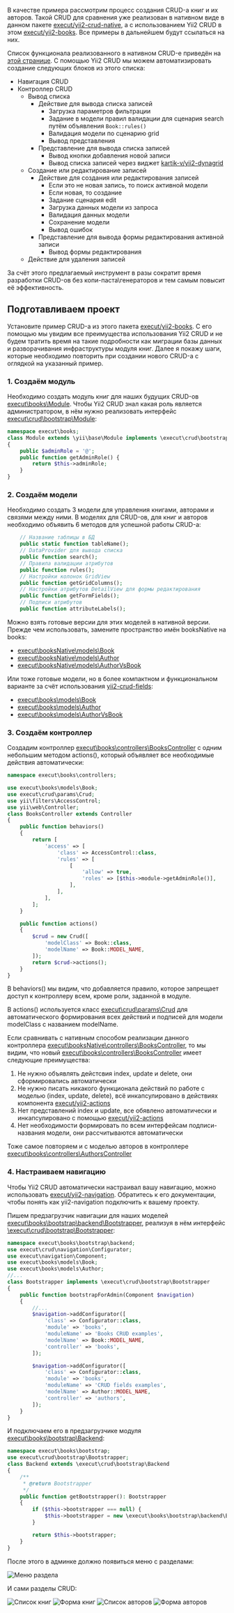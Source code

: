 В качестве примера рассмотрим процесс создания CRUD-а книг и их авторов.
Такой CRUD для сравнения уже реализован в нативном виде в данном пакете [execut/yii2-crud-native](https://github.com/execut/yii2-crud-native), а с использованием Yii2 CRUD в этом [execut/yii2-books](https://github.com/execut/yii2-books).
Все примеры в дальнейшем будут ссылаться на них.

Список функционала реализованного в нативном CRUD-е приведён на [этой странице](https://github.com/execut/yii2-books-native/blob/master/docs/guide-ru/implemented-functionality.md).
С помощью Yii2 CRUD мы можем автоматизировать создание следующих блоков из этого списка:
* Навигация CRUD
* Контроллер CRUD
    * Вывод списка
        * Действие для вывода списка записей
           * Загрузка параметров фильтрации
           * Задание в модели правил валидации для сценария search путём объявления ```Book::rules()```
           * Валидация модели по сценарию grid
           * Вывод представления 
        * Представление для вывода списка записей
           * Вывод кнопки добавления новой записи
           * Вывод списка записей через виджет [kartik-v/yii2-dynagrid](https://github.com/kartik-v/yii2-dynagrid)
    * Создание или редактирование записей
        * Действие для создания или редактирования записей
            * Если это не новая запись, то поиск активной модели
            * Если новая, то создание
            * Задание сценария edit
            * Загрузка данных модели из запроса
            * Валидация данных модели
            * Сохранение модели
            * Вывод ошибок
        * Представление для вывода формы редактирования активной записи
            * Вывод формы редактирования
    * Действие для удаления записей

За счёт этого предлагаемый инструмент в разы сократит время разработки CRUD-ов без копи-паста\генераторов и тем самым
повысит её эффективность.

## Подготавливаем проект
Установите пример CRUD-а из этого пакета [execut/yii2-books](https://github.com/execut/yii2-books). С его помощью мы
увидим все преимущества использования Yii2 CRUD и не будем тратить время на такие подробности как миграции базы данных и
разворачивания инфраструктуры модуля книг. Далее я покажу шаги, которые необходимо повторить при создании нового CRUD-а
с оглядкой на указанный пример.

### 1. Создаём модуль
Необходимо создать модуль книг для наших будущих CRUD-ов [execut\books\Module](https://github.com/execut/yii2-books/blob/master/Module.php).
Чтобы Yii2 CRUD знал какая роль является администратором, в нём нужно реализовать интерфейс [execut\crud\bootstrap\Module](https://github.com/execut/yii2-crud/blob/master/bootstrap/Module.php):
```php
namespace execut\books;
class Module extends \yii\base\Module implements \execut\crud\bootstrap\Module
{
    public $adminRole = '@';
    public function getAdminRole() {
        return $this->adminRole;
    }
}
```

### 2. Создаём модели
Необходимо создать 3 модели для управления книгами, авторами и связями между ними. В моделях для CRUD-ов, для книг и
авторов необходимо объявить 6 методов для успешной работы CRUD-а:
```php
    // Название таблицы в БД
    public static function tableName();
    // DataProvider для вывода списка
    public function search();
    // Правила валидации атрибутов
    public function rules();
    // Настройки колонок GridView
    public function getGridColumns();
    // Настройки атрибутов DetailView для формы редактирования
    public function getFormFields();
    // Подписи атрибутов
    public function attributeLabels();
```
Можно взять готовые версии для этих моделей в нативной версии. Прежде чем использовать, замените пространство имён
booksNative на books:
* [execut\booksNative\models\Book](https://github.com/execut/yii2-books-native/blob/master/models/Book.php)
* [execut\booksNative\models\Author](https://github.com/execut/yii2-books-native/blob/master/models/Author.php)
* [execut\booksNative\models\AuthorVsBook](https://github.com/execut/yii2-books-native/blob/master/models/AuthorVsBook.php)

Или тоже готовые модели, но в более компактном и функциональном варианте за счёт использования
[yii2-crud-fields](https://github.com/execut/yii2-crud-fields):
* [execut\books\models\Book](https://github.com/execut/yii2-books/blob/master/models/Book.php)
* [execut\books\models\Author](https://github.com/execut/yii2-books/blob/master/models/Author.php)
* [execut\books\models\AuthorVsBook](https://github.com/execut/yii2-books/blob/master/models/AuthorVsBook.php)

### 3. Создаём контроллер
Создадим контроллер [execut\books\controllers\BooksController](https://github.com/execut/yii2-books/blob/master/controllers/BooksController.php) с одним небольшим методом actions(), который объявляет все необходимые действия автоматически:

```php
namespace execut\books\controllers;

use execut\books\models\Book;
use execut\crud\params\Crud;
use yii\filters\AccessControl;
use yii\web\Controller;
class BooksController extends Controller
{
    public function behaviors()
    {
        return [
            'access' => [
                'class' => AccessControl::class,
                'rules' => [
                    [
                        'allow' => true,
                        'roles' => [$this->module->getAdminRole()],
                    ],
                ],
            ],
        ];
    }

    public function actions()
    {
        $crud = new Crud([
            'modelClass' => Book::class,
            'modelName' => Book::MODEL_NAME,
        ]);
        return $crud->actions();
    }
}
```

В behaviors() мы видим, что добавляется правило, которое запрещает доступ к контроллеру всем, кроме роли, заданной в модуле.

В actions() используется класс [execut\crud\params\Crud](https://github.com/execut/yii2-crud/blob/master/params/Crud.php) для автоматического формирования всех
действий и подписей для модели modelClass с названием modelName.

Если сравнивать с нативным способом реализации данного контроллера [execut\booksNative\controllers\BooksController](https://github.com/execut/yii2-books-native/blob/master/controllers/BooksController.php),
то мы видим, что новый [execut\books\controllers\BooksController](https://github.com/execut/yii2-books/blob/master/controllers/BooksController.php) имеет следующие преимущества:
1. Не нужно объявлять дейcтсвия index, update и delete, они сформировались автоматически
1. Не нужно писать никакого функционала действий по работе с моделью (index, update, delete), всё инкапсулировано в действиях компонента [execut/yii2-actions](https://github.com/execut/yii2-actions)
1. Нет представлений index и update, все обявлено автоматически и инкапсулировано с помощью [execut/yii2-actions](https://github.com/execut/yii2-actions)
1. Нет необходимости формировать по всем интерфейсам подписи-названия модели, они рассчитываются автоматически

Тоже самое повторяем и с моделью авторов в контроллере [execut\books\controllers\AuthorsController](https://github.com/execut/yii2-books/blob/master/controllers/AuthorsController.php)

### 4. Настраиваем навигацию
Чтобы Yii2 CRUD автоматически настраивал вашу навигацию, можно использовать [execut/yii2-navigation](https://github.com/execut/yii2-navigation).
Обратитесь к его документации, чтобы понять как yii2-navigation подключить к вашему проекту.

Пишем предзагрузчик навигации для наших моделей [execut\books\bootstrap\backend\Bootstrapper](https://github.com/execut/yii2-books/blob/master/bootstrap/backend/Bootstrapper.php),
реализуя в нём интерфейс [\execut\crud\bootstrap\Bootstrapper](https://github.com/execut/yii2-crud/blob/master/bootstrap/Bootstrapper.php):
```php
namespace execut\books\bootstrap\backend;
use execut\crud\navigation\Configurator;
use execut\navigation\Component;
use execut\books\models\Book;
use execut\books\models\Author;
//...
class Bootstrapper implements \execut\crud\bootstrap\Bootstrapper
{
    public function bootstrapForAdmin(Component $navigation)
    {
        //...
        $navigation->addConfigurator([
            'class' => Configurator::class,
            'module' => 'books',
            'moduleName' => 'Books CRUD examples',
            'modelName' => Book::MODEL_NAME,
            'controller' => 'books',
        ]);

        $navigation->addConfigurator([
            'class' => Configurator::class,
            'module' => 'books',
            'moduleName' => 'СRUD fields examples',
            'modelName' => Author::MODEL_NAME,
            'controller' => 'authors',
        ]);
    }
}
```

И подключаем его в предзагрузчике модуля [execut\books\bootstrap\Backend](https://github.com/execut/yii2-books/blob/master/bootstrap/Backend.php):
```php
namespace execut\books\bootstrap;
use execut\crud\bootstrap\Bootstrapper;
class Backend extends \execut\crud\bootstrap\Backend
{
    /**
     * @return Bootstrapper
     */
    public function getBootstrapper(): Bootstrapper
    {
        if ($this->bootstrapper === null) {
            $this->bootstrapper = new \execut\books\bootstrap\backend\Bootstrapper;
        }

        return $this->bootstrapper;
    }
}
```

После этого в админке должно появиться меню с разделами:

![Меню раздела](https://raw.githubusercontent.com/execut/yii2-crud/master/docs/guide-ru/i/books-menu.jpg)

И сами разделы CRUD:

![Список книг](https://raw.githubusercontent.com/execut/yii2-crud/master/docs/guide-ru/i/books-list.jpg)
![Форма книг](https://raw.githubusercontent.com/execut/yii2-crud/master/docs/guide-ru/i/books-form.jpg)
![Список авторов](https://raw.githubusercontent.com/execut/yii2-crud/master/docs/guide-ru/i/authors-list.jpg)
![Форма авторов](https://raw.githubusercontent.com/execut/yii2-crud/master/docs/guide-ru/i/authors-form.jpg)